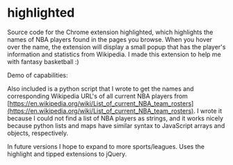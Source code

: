 # highlighted

Source code for the Chrome extension highlighted, which highlights the names of NBA players found in the pages you browse. When you hover over the name, the extension will display a small popup that has the player's information and statistics from Wikipedia. I made this extension to help me with fantasy basketball :)

Demo of capabilities: 

<screenshot>

Also included is a python script that I wrote to get the names and corresponding Wikipedia URL's of all current NBA players from [https://en.wikipedia.org/wiki/List_of_current_NBA_team_rosters](https://en.wikipedia.org/wiki/List_of_current_NBA_team_rosters). I wrote it because I could not find a list of NBA players as strings, and it works nicely because python lists and maps have similar syntax to JavaScript arrays and objects, respectively. 

In future versions I hope to expand to more sports/leagues. Uses the highlight and tipped extensions to jQuery.
